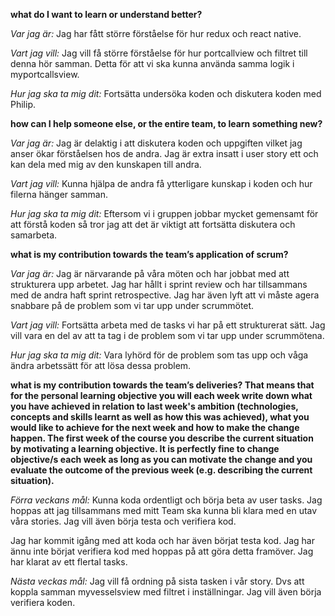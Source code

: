 
**what do I want to learn or understand better?**

*Var jag är:* Jag har fått större förståelse för hur redux och react native. 

*Vart jag vill:* Jag vill få större förståelse för hur portcallview och filtret till denna hör samman. Detta för att vi ska kunna använda samma logik i myportcallsview.

*Hur jag ska ta mig dit:* Fortsätta undersöka koden och diskutera koden med Philip.

**how can I help someone else, or the entire team, to learn something new?**

*Var jag är:* Jag är delaktig i att diskutera koden och uppgiften vilket jag anser ökar förståelsen hos de andra. Jag är extra insatt i user story ett och kan dela med mig av den kunskapen till andra. 

*Vart jag vill:* Kunna hjälpa de andra få ytterligare kunskap i koden och hur filerna hänger samman. 

*Hur jag ska ta mig dit:* Eftersom vi i gruppen jobbar mycket gemensamt för att förstå koden så tror jag att det är viktigt att fortsätta diskutera och samarbeta.

**what is my contribution towards the team’s application of scrum?**

*Var jag är:* Jag är närvarande på våra möten och har jobbat med att strukturera upp arbetet. Jag har hållt i sprint review och har tillsammans med de andra haft sprint retrospective. Jag har även lyft att vi måste agera snabbare på de problem som vi tar upp under scrummötet.

*Vart jag vill:* Fortsätta arbeta med de tasks vi har på ett strukturerat sätt. Jag vill vara en del av att ta tag i de problem som vi tar upp under scrummötena.

*Hur jag ska ta mig dit:* Vara lyhörd för de problem som tas upp och våga ändra arbetssätt för att lösa dessa problem. 

**what is my contribution towards the team’s deliveries? That means that for the personal learning objective you will each week write down what you have achieved in relation to last week's ambition (technologies, concepts and skills learnt as well as how this was achieved), what you would like to achieve for the next week and how to make the change happen. The first week of the course you describe the current situation by motivating a learning objective. It is perfectly fine to change objective/s each week as long as you can motivate the change and you evaluate the outcome of the previous week (e.g. describing the current situation).**

*Förra veckans mål:* Kunna koda ordentligt och börja beta av user tasks. Jag hoppas att jag tillsammans med mitt Team ska kunna bli klara med en utav våra stories. Jag vill även börja testa och verifiera kod. 

Jag har kommit igång med att koda och har även börjat testa kod. Jag har ännu inte börjat verifiera kod med hoppas på att göra detta framöver. Jag har klarat av ett flertal tasks.

*Nästa veckas mål:* Jag vill få ordning på sista tasken i vår story. Dvs att koppla samman myvesselsview med filtret i inställningar. Jag vill även börja verifiera koden. 

